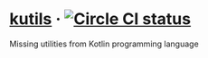 # [kutils](https://github.com/sandislonjsak/kutils) &middot; [![Circle CI status](https://circleci.com/gh/sandislonjsak/kutils.svg?style=shield)](https://circleci.com/gh/sandislonjsak/kutils)

Missing utilities from Kotlin programming language
